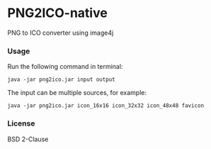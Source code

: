 # PNG2ICO-native
PNG to ICO converter using image4j

### Usage
Run the following command in terminal:
```
java -jar png2ico.jar input output
```

The input can be multiple sources, for example:
```
java -jar png2ico.jar icon_16x16 icon_32x32 icon_48x48 favicon
```

### License
BSD 2-Clause
